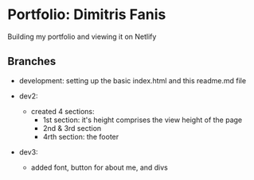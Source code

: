 # Portfolio: Dimitris Fanis

Building my portfolio and viewing it on Netlify

## Branches

* development: setting up the basic index.html and this readme.md file

* dev2: 
    * created 4 sections:
        * 1st section: it's height comprises the view height of the page
        * 2nd & 3rd section
        * 4rth section: the footer

* dev3:
    * added font, button for about me, and divs
